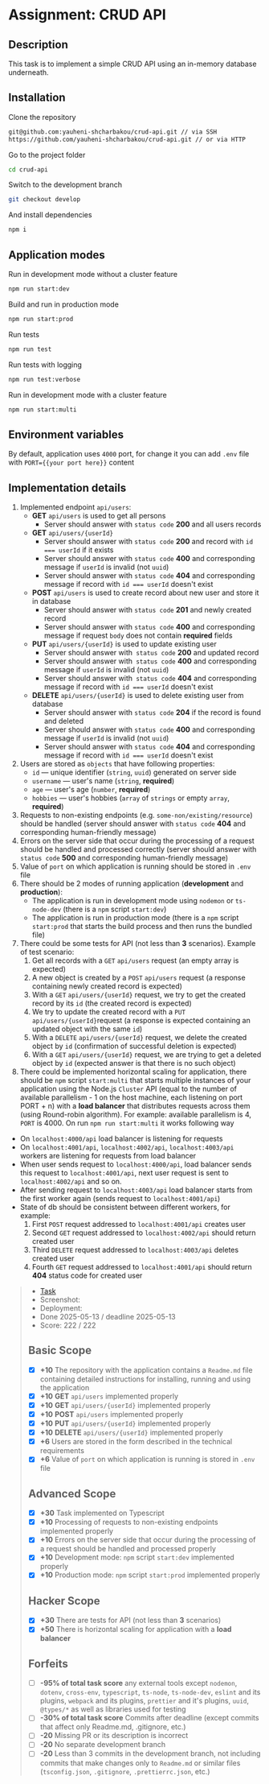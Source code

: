 # Assignment: CRUD API

## Description

This task is to implement a simple CRUD API using an in-memory database underneath.

## Installation

Clone the repository

```bash
git@github.com:yauheni-shcharbakou/crud-api.git // via SSH
https://github.com/yauheni-shcharbakou/crud-api.git // or via HTTP
```

Go to the project folder

```bash
cd crud-api
```

Switch to the development branch

```bash
git checkout develop
```

And install dependencies

```bash
npm i
```

## Application modes

Run in development mode without a cluster feature

```bash
npm run start:dev
```

Build and run in production mode

```bash
npm run start:prod
```

Run tests

```bash
npm run test
```

Run tests with logging

```bash
npm run test:verbose
```

Run in development mode with a cluster feature

```bash
npm run start:multi
```

## Environment variables

By default, application uses `4000` port, for change it you can add `.env` file with `PORT={{your port here}}` content

## Implementation details

1. Implemented endpoint `api/users`:
    - **GET** `api/users` is used to get all persons
        - Server should answer with `status code` **200** and all users records
    - **GET** `api/users/{userId}`
        - Server should answer with `status code` **200** and record with `id === userId` if it exists
        - Server should answer with `status code` **400** and corresponding message if `userId` is invalid (not `uuid`)
        - Server should answer with `status code` **404** and corresponding message if record with `id === userId` doesn't exist
    - **POST** `api/users` is used to create record about new user and store it in database
        - Server should answer with `status code` **201** and newly created record
        - Server should answer with `status code` **400** and corresponding message if request `body` does not contain **required** fields
    - **PUT** `api/users/{userId}` is used to update existing user
        - Server should answer with` status code` **200** and updated record
        - Server should answer with` status code` **400** and corresponding message if `userId` is invalid (not `uuid`)
        - Server should answer with` status code` **404** and corresponding message if record with `id === userId` doesn't exist
    - **DELETE** `api/users/{userId}` is used to delete existing user from database
        - Server should answer with `status code` **204** if the record is found and deleted
        - Server should answer with `status code` **400** and corresponding message if `userId` is invalid (not `uuid`)
        - Server should answer with `status code` **404** and corresponding message if record with `id === userId` doesn't exist
2. Users are stored as `objects` that have following properties:
    - `id` — unique identifier (`string`, `uuid`) generated on server side
    - `username` — user's name (`string`, **required**)
    - `age` — user's age (`number`, **required**)
    - `hobbies` — user's hobbies (`array` of `strings` or empty `array`, **required**)
3. Requests to non-existing endpoints (e.g. `some-non/existing/resource`) should be handled (server should answer with `status code` **404** and corresponding human-friendly message)
4. Errors on the server side that occur during the processing of a request should be handled and processed correctly (server should answer with `status code` **500** and corresponding human-friendly message)
5. Value of `port` on which application is running should be stored in `.env` file
6. There should be 2 modes of running application (**development** and **production**):
    - The application is run in development mode using `nodemon` or `ts-node-dev` (there is a `npm` script `start:dev`)
    - The application is run in production mode (there is a `npm` script `start:prod` that starts the build process and then runs the bundled file)
7. There could be some tests for API (not less than **3** scenarios). Example of test scenario:
    1. Get all records with a `GET` `api/users` request (an empty array is expected)
    2. A new object is created by a `POST` `api/users` request (a response containing newly created record is expected)
    3. With a `GET` `api/users/{userId}` request, we try to get the created  record by its `id` (the created record is expected)
    4. We try to update the created record with a `PUT` `api/users/{userId}`request (a response is expected containing an updated object with the same `id`)
    5. With a `DELETE` `api/users/{userId}` request, we delete the created object by `id` (confirmation of successful deletion is expected)
    6. With a `GET` `api/users/{userId}` request, we are trying to get a deleted object by `id` (expected answer is that there is no such object)
8. There could be implemented horizontal scaling for application, there should be `npm` script `start:multi` that starts multiple instances of your application using the Node.js `Cluster` API (equal to the number of available parallelism - 1 on the host machine, each listening on port PORT + n) with a **load balancer** that distributes requests across them (using Round-robin algorithm). For example: available parallelism is 4, `PORT` is 4000. On run `npm run start:multi` it works following way
- On `localhost:4000/api` load balancer is listening for requests
- On `localhost:4001/api`, `localhost:4002/api`, `localhost:4003/api` workers are listening for requests from load balancer
- When user sends request to `localhost:4000/api`, load balancer sends this request to `localhost:4001/api`, next user request is sent to `localhost:4002/api` and so on.
- After sending request to `localhost:4003/api` load balancer starts from the first worker again (sends request to `localhost:4001/api`)
- State of db should be consistent between different workers, for example:
    1. First `POST` request addressed to `localhost:4001/api` creates user
    2. Second `GET` request addressed to `localhost:4002/api` should return created user
    3. Third `DELETE` request addressed to `localhost:4003/api` deletes created user
    4. Fourth `GET` request addressed to `localhost:4001/api` should return **404** status code for created user

> - [Task](https://github.com/AlreadyBored/nodejs-assignments/blob/main/assignments/crud-api/assignment.md)
> - Screenshot:
> - Deployment:
> - Done 2025-05-13 / deadline 2025-05-13
> - Score: 222 / 222
>
> ## Basic Scope
>
> - [x] **+10** The repository with the application contains a `Readme.md` file containing detailed instructions for installing, running and using the application
> - [x] **+10** **GET** `api/users` implemented properly
> - [x] **+10** **GET** `api/users/{userId}` implemented properly
> - [x] **+10** **POST** `api/users` implemented properly
> - [x] **+10** **PUT** `api/users/{userId}` implemented properly
> - [x] **+10** **DELETE** `api/users/{userId}` implemented properly
> - [x] **+6** Users are stored in the form described in the technical requirements
> - [x] **+6** Value of `port` on which application is running is stored in `.env` file
>
> ## Advanced Scope
> - [x] **+30** Task implemented on Typescript
> - [x] **+10** Processing of requests to non-existing endpoints implemented properly
> - [x] **+10** Errors on the server side that occur during the processing of a request should be handled and processed properly
> - [x] **+10** Development mode: `npm` script `start:dev` implemented properly
> - [x] **+10** Production mode: `npm` script `start:prod` implemented properly
>
> ## Hacker Scope
> - [x] **+30** There are tests for API (not less than **3** scenarios)
> - [x] **+50** There is horizontal scaling for application with a **load balancer**
>
> ## Forfeits
>
> - [ ] **-95% of total task score** any external tools except `nodemon`, `dotenv`, `cross-env`, `typescript`, `ts-node`, `ts-node-dev`, `eslint` and its plugins, `webpack` and its plugins, `prettier` and it's plugins, `uuid`, `@types/*` as well as libraries used for testing
> - [ ] **-30% of total task score** Commits after deadline (except commits that affect only Readme.md, .gitignore, etc.)
> - [ ] **-20** Missing PR or its description is incorrect
> - [ ] **-20** No separate development branch
> - [ ] **-20** Less than 3 commits in the development branch, not including commits that make changes only to `Readme.md` or similar files (`tsconfig.json`, `.gitignore`, `.prettierrc.json`, etc.)

